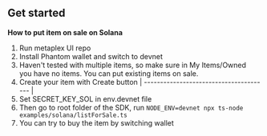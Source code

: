 ## Get started

**How to put item on sale on Solana**

1. Run metaplex UI repo
2. Install Phantom wallet and switch to devnet
3. Haven't tested with multiple items, so make sure in My Items/Owned you have no items. You can put existing items on sale.
4. Create your item with Create button
| --------------------------------------- | 
5. Set SECRET_KEY_SOL in env.devnet file
6. Then go to root folder of the SDK, run `NODE_ENV=devnet npx ts-node examples/solana/listForSale.ts`
7. You can try to buy the item by switching wallet